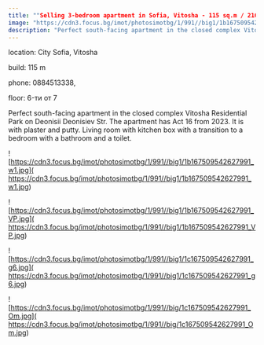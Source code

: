 ```yaml
---
title: ""Selling 3-bedroom apartment in Sofia, Vitosha - 115 sq.m / 210000 EUR :: imot.bg advertisement""
image: "https://cdn3.focus.bg/imot/photosimotbg/1/991//big1/1b167509542627991_T8.jpg"
description: "Perfect south-facing apartment in the closed complex Vitosha Residential Park on Deonisii Deonisiev Str. The apartment has Act 16 from 2023. It is with plaster and putty. Living room with kitchen box with a transition to a bedroom with a bathroom and a toilet."
---
```


location: City Sofia, Vitosha

build: 115 m

phone: 0884513338,

floor: 6-ти от 7

Perfect south-facing apartment in the closed complex Vitosha Residential Park on Deonisii Deonisiev Str. The apartment has Act 16 from 2023. It is with plaster and putty. Living room with kitchen box with a transition to a bedroom with a bathroom and a toilet.


![https://cdn3.focus.bg/imot/photosimotbg/1/991//big1/1b167509542627991_w1.jpg]( https://cdn3.focus.bg/imot/photosimotbg/1/991//big1/1b167509542627991_w1.jpg)


![https://cdn3.focus.bg/imot/photosimotbg/1/991//big1/1b167509542627991_VP.jpg]( https://cdn3.focus.bg/imot/photosimotbg/1/991//big1/1b167509542627991_VP.jpg)


![https://cdn3.focus.bg/imot/photosimotbg/1/991//big1/1c167509542627991_g6.jpg]( https://cdn3.focus.bg/imot/photosimotbg/1/991//big1/1c167509542627991_g6.jpg)


![https://cdn3.focus.bg/imot/photosimotbg/1/991//big/1c167509542627991_Om.jpg]( https://cdn3.focus.bg/imot/photosimotbg/1/991//big/1c167509542627991_Om.jpg)


